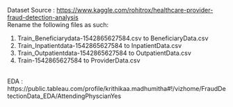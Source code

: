 Dataset Source : https://www.kaggle.com/rohitrox/healthcare-provider-fraud-detection-analysis
<br>
Rename the following files as such: <br>
1. Train_Beneficiarydata-1542865627584.csv to BeneficiaryData.csv <br>
2. Train_Inpatientdata-1542865627584 to InpatientData.csv <br>
3. Train_Outpatientdata-1542865627584 to OutpatientData.csv <br>
4. Train-1542865627584 to ProviderData.csv <br>
<br>
EDA : https://public.tableau.com/profile/krithikaa.madhumitha#!/vizhome/FraudDetectionData_EDA/AttendingPhyscianYes
